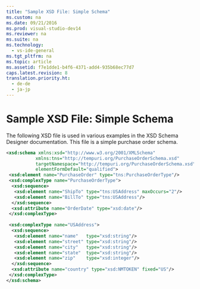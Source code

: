 ```yaml
---
title: "Sample XSD File: Simple Schema"
ms.custom: na
ms.date: 09/21/2016
ms.prod: visual-studio-dev14
ms.reviewer: na
ms.suite: na
ms.technology: 
  - vs-ide-general
ms.tgt_pltfrm: na
ms.topic: article
ms.assetid: f7e1dde1-b4f6-4371-add4-935b68ec77d7
caps.latest.revision: 8
translation.priority.ht: 
  - de-de
  - ja-jp
---
```

# Sample XSD File: Simple Schema
The following XSD file is used in various examples in the XSD Schema Designer documentation. This file is a simple purchase order schema.  
  
```xml  
<xsd:schema xmlns:xsd="http://www.w3.org/2001/XMLSchema"   
           xmlns:tns="http://tempuri.org/PurchaseOrderSchema.xsd"   
           targetNamespace="http://tempuri.org/PurchaseOrderSchema.xsd"   
           elementFormDefault="qualified">  
 <xsd:element name="PurchaseOrder" type="tns:PurchaseOrderType"/>  
 <xsd:complexType name="PurchaseOrderType">  
  <xsd:sequence>  
   <xsd:element name="ShipTo" type="tns:USAddress" maxOccurs="2"/>  
   <xsd:element name="BillTo" type="tns:USAddress"/>  
  </xsd:sequence>  
  <xsd:attribute name="OrderDate" type="xsd:date"/>  
 </xsd:complexType>  
  
 <xsd:complexType name="USAddress">  
  <xsd:sequence>  
   <xsd:element name="name"   type="xsd:string"/>  
   <xsd:element name="street" type="xsd:string"/>  
   <xsd:element name="city"   type="xsd:string"/>  
   <xsd:element name="state"  type="xsd:string"/>  
   <xsd:element name="zip"    type="xsd:integer"/>  
  </xsd:sequence>  
  <xsd:attribute name="country" type="xsd:NMTOKEN" fixed="US"/>  
 </xsd:complexType>  
</xsd:schema>  
```